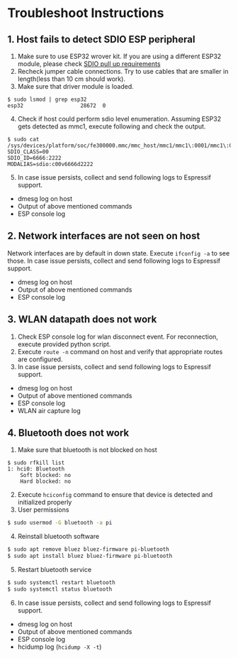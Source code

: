# Troubleshoot Instructions
## 1. Host fails to detect SDIO ESP peripheral
1. Make sure to use ESP32 wrover kit. If you are using a different ESP32 module, please check [SDIO pull up requirements](https://docs.espressif.com/projects/esp-idf/en/latest/esp32/api-reference/peripherals/sd_pullup_requirements.html)
2. Recheck jumper cable connections. Try to use cables that are smaller in length(less than 10 cm should work).
3. Make sure that driver module is loaded.
```
$ sudo lsmod | grep esp32
esp32                  28672  0
```
4. Check if host could perform sdio level enumeration. Assuming ESP32 gets detected as mmc1, execute following and check the output.
```
$ sudo cat /sys/devices/platform/soc/fe300000.mmc/mmc_host/mmc1/mmc1\:0001/mmc1\:0001\:1/uevent
SDIO_CLASS=00
SDIO_ID=6666:2222
MODALIAS=sdio:c00v6666d2222
```
5. In case issue persists, collect and send following logs to Espressif support.
* dmesg log on host
* Output of above mentioned commands
* ESP console log

## 2. Network interfaces are not seen on host
Network interfaces are by default in down state. Execute `ifconfig -a` to see those.
In case issue persists, collect and send following logs to Espressif support.
* dmesg log on host
* Output of above mentioned commands
* ESP console log

## 3. WLAN datapath does not work
1. Check ESP console log for wlan disconnect event. For reconnection, execute provided python script.
2. Execute `route -n` command on host and verify that appropriate routes are configured.
3. In case issue persists, collect and send following logs to Espressif support.
* dmesg log on host
* Output of above mentioned commands
* ESP console log
* WLAN air capture log

## 4. Bluetooth does not work
1. Make sure that bluetooth is not blocked on host
```
$ sudo rfkill list
1: hci0: Bluetooth
    Soft blocked: no
    Hard blocked: no
```
2. Execute `hciconfig` command to ensure that device is detected and initialized properly
3. User permissions
```sh
$ sudo usermod -G bluetooth -a pi
```

4. Reinstall bluetooth software
```sh
$ sudo apt remove bluez bluez-firmware pi-bluetooth
$ sudo apt install bluez bluez-firmware pi-bluetooth
```

5. Restart bluetooth service
```sh
$ sudo systemctl restart bluetooth
$ sudo systemctl status bluetooth
```

6. In case issue persists, collect and send following logs to Espressif support.
* dmesg log on host
* Output of above mentioned commands
* ESP console log
* hcidump log (`hcidump -X -t`)
